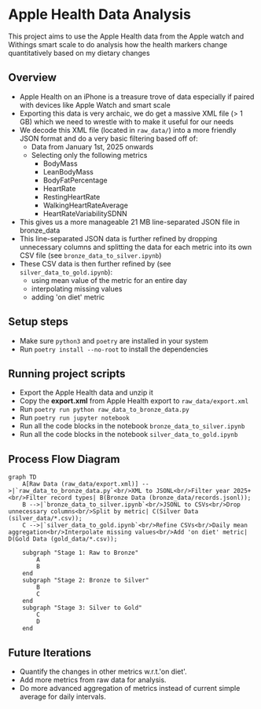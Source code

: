 # Apple Health Data Analysis

This project aims to use the Apple Health data from the Apple watch and Withings smart scale to do analysis how the health markers change quantitatively based on my dietary changes

## Overview
* Apple Health on an iPhone is a treasure trove of data especially if paired with devices like Apple Watch and smart scale
* Exporting this data is very archaic, we do get a massive XML file (> 1 GB) which we need to wrestle with to make it useful for our needs
* We decode this XML file (located in `raw_data/`) into a more friendly JSON format and do a very basic filtering based off of:
    * Data from January 1st, 2025 onwards
    * Selecting only the following metrics
        * BodyMass
        * LeanBodyMass
        * BodyFatPercentage
        * HeartRate
        * RestingHeartRate
        * WalkingHeartRateAverage
        * HeartRateVariabilitySDNN
* This gives us a more manageable 21 MB line-separated JSON file in bronze_data
* This line-separated JSON data is further refined by dropping unnecessary columns and splitting the data for each metric into its own CSV file (see `bronze_data_to_silver.ipynb`)
* These CSV data is then further refined by (see `silver_data_to_gold.ipynb`):
    * using mean value of the metric for an entire day
    * interpolating missing values
    * adding 'on diet' metric

## Setup steps
* Make sure `python3` and `poetry` are installed in your system
* Run `poetry install --no-root` to install the dependencies

## Running project scripts
* Export the Apple Health data and unzip it
* Copy the **export.xml** from Apple Health export to `raw_data/export.xml`
* Run `poetry run python raw_data_to_bronze_data.py`
* Run `poetry run jupyter notebook`
* Run all the code blocks in the notebook `bronze_data_to_silver.ipynb`
* Run all the code blocks in the notebook `silver_data_to_gold.ipynb`

## Process Flow Diagram
```mermaid
graph TD
    A[Raw Data (raw_data/export.xml)] -->|`raw_data_to_bronze_data.py`<br/>XML to JSONL<br/>Filter year 2025+<br/>Filter record types| B(Bronze Data (bronze_data/records.jsonl));
    B -->|`bronze_data_to_silver.ipynb`<br/>JSONL to CSVs<br/>Drop unnecessary columns<br/>Split by metric| C(Silver Data (silver_data/*.csv));
    C -->|`silver_data_to_gold.ipynb`<br/>Refine CSVs<br/>Daily mean aggregation<br/>Interpolate missing values<br/>Add 'on diet' metric| D(Gold Data (gold_data/*.csv));

    subgraph "Stage 1: Raw to Bronze"
        A
        B
    end
    subgraph "Stage 2: Bronze to Silver"
        B
        C
    end
    subgraph "Stage 3: Silver to Gold"
        C
        D
    end
```

## Future Iterations
* Quantify the changes in other metrics w.r.t.'on diet'.
* Add more metrics from raw data for analysis.
* Do more advanced aggregation of metrics instead of current simple average for daily intervals.
